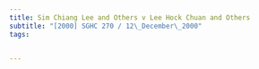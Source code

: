 ```yaml
---
title: Sim Chiang Lee and Others v Lee Hock Chuan and Others 
subtitle: "[2000] SGHC 270 / 12\_December\_2000"
tags:


---
```


